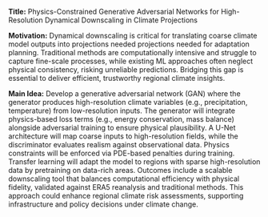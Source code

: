 **Title:** Physics-Constrained Generative Adversarial Networks for High-Resolution Dynamical Downscaling in Climate Projections  

**Motivation:** Dynamical downscaling is critical for translating coarse climate model outputs into projections needed projections needed for adaptation planning. Traditional methods are computationally intensive and struggle to capture fine-scale processes, while existing ML approaches often neglect physical consistency, risking unreliable predictions. Bridging this gap is essential to deliver efficient, trustworthy regional climate insights.  

**Main Idea:** Develop a generative adversarial network (GAN) where the generator produces high-resolution climate variables (e.g., precipitation, temperature) from low-resolution inputs. The generator will integrate physics-based loss terms (e.g., energy conservation, mass balance) alongside adversarial training to ensure physical plausibility. A U-Net architecture will map coarse inputs to high-resolution fields, while the discriminator evaluates realism against observational data. Physics constraints will be enforced via PDE-based penalties during training. Transfer learning will adapt the model to regions with sparse high-resolution data by pretraining on data-rich areas. Outcomes include a scalable downscaling tool that balances computational efficiency with physical fidelity, validated against ERA5 reanalysis and traditional methods. This approach could enhance regional climate risk assessments, supporting infrastructure and policy decisions under climate change.